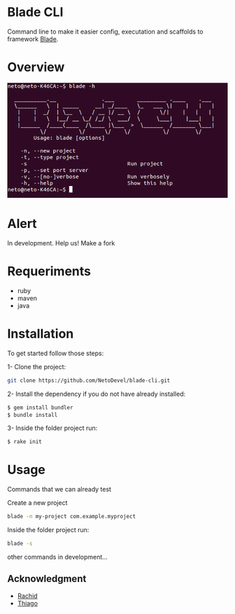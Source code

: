 # Blade CLI
Command line to make it easier config, executation and scaffolds to framework [Blade](https://github.com/biezhi/blade).

# Overview
<p align="center">
  <img src="etc/cli.png" alt="" />
</p>

# Alert
In development. Help us! Make a fork

# Requeriments
* ruby
* maven
* java

# Installation

To get started follow those steps:

1- Clone the project:

```bash
git clone https://github.com/NetoDevel/blade-cli.git
```

2- Install the dependency if you do not have already installed:

```bash
$ gem install bundler
$ bundle install
```

3- Inside the folder project run:

```bash
$ rake init
```

# Usage 

Commands that we can already test

Create a new project
```bash
blade -n my-project com.example.myproject
```

Inside the folder project run:

```bash
blade -s
```

other commands in development...


## Acknowledgment
         
 * [Rachid](https://github.com/rachidcalazans)
 * [Thiago](https://github.com/kidush)







